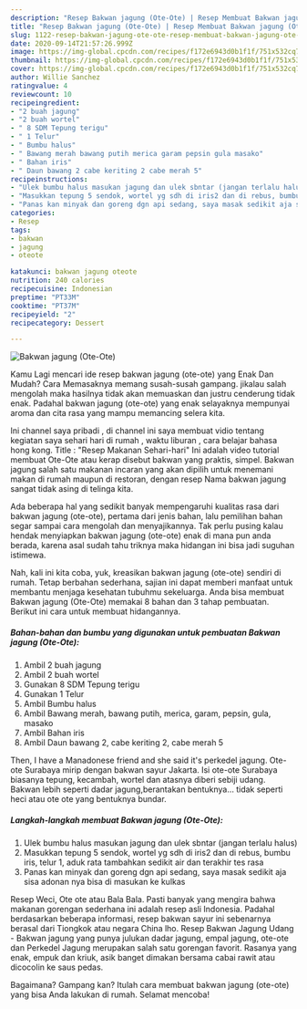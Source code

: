 ```yaml
---
description: "Resep Bakwan jagung (Ote-Ote) | Resep Membuat Bakwan jagung (Ote-Ote) Yang Mudah Dan Praktis"
title: "Resep Bakwan jagung (Ote-Ote) | Resep Membuat Bakwan jagung (Ote-Ote) Yang Mudah Dan Praktis"
slug: 1122-resep-bakwan-jagung-ote-ote-resep-membuat-bakwan-jagung-ote-ote-yang-mudah-dan-praktis
date: 2020-09-14T21:57:26.999Z
image: https://img-global.cpcdn.com/recipes/f172e6943d0b1f1f/751x532cq70/bakwan-jagung-ote-ote-foto-resep-utama.jpg
thumbnail: https://img-global.cpcdn.com/recipes/f172e6943d0b1f1f/751x532cq70/bakwan-jagung-ote-ote-foto-resep-utama.jpg
cover: https://img-global.cpcdn.com/recipes/f172e6943d0b1f1f/751x532cq70/bakwan-jagung-ote-ote-foto-resep-utama.jpg
author: Willie Sanchez
ratingvalue: 4
reviewcount: 10
recipeingredient:
- "2 buah jagung"
- "2 buah wortel"
- " 8 SDM Tepung terigu"
- " 1 Telur"
- " Bumbu halus"
- " Bawang merah bawang putih merica garam pepsin gula masako"
- " Bahan iris"
- " Daun bawang 2 cabe keriting 2 cabe merah 5"
recipeinstructions:
- "Ulek bumbu halus masukan jagung dan ulek sbntar (jangan terlalu halus)"
- "Masukkan tepung 5 sendok, wortel yg sdh di iris2 dan di rebus, bumbu iris, telur 1, aduk rata tambahkan sedikit air dan terakhir tes rasa"
- "Panas kan minyak dan goreng dgn api sedang, saya masak sedikit aja sisa adonan nya bisa di masukan ke kulkas"
categories:
- Resep
tags:
- bakwan
- jagung
- oteote

katakunci: bakwan jagung oteote 
nutrition: 240 calories
recipecuisine: Indonesian
preptime: "PT33M"
cooktime: "PT37M"
recipeyield: "2"
recipecategory: Dessert

---
```



![Bakwan jagung (Ote-Ote)](https://img-global.cpcdn.com/recipes/f172e6943d0b1f1f/751x532cq70/bakwan-jagung-ote-ote-foto-resep-utama.jpg)

Kamu Lagi mencari ide resep bakwan jagung (ote-ote) yang Enak Dan Mudah? Cara Memasaknya memang susah-susah gampang. jikalau salah mengolah maka hasilnya tidak akan memuaskan dan justru cenderung tidak enak. Padahal bakwan jagung (ote-ote) yang enak selayaknya mempunyai aroma dan cita rasa yang mampu memancing selera kita.

Ini channel saya pribadi , di channel ini saya membuat vidio tentang kegiatan saya sehari hari di rumah , waktu liburan , cara belajar bahasa hong kong. Title : &#34;Resep Makanan Sehari-hari&#34; Ini adalah video tutorial membuat Ote-Ote atau kerap disebut bakwan yang praktis, simpel. Bakwan jagung salah satu makanan incaran yang akan dipilih untuk menemani makan di rumah maupun di restoran, dengan resep Nama bakwan jagung sangat tidak asing di telinga kita.

Ada beberapa hal yang sedikit banyak mempengaruhi kualitas rasa dari bakwan jagung (ote-ote), pertama dari jenis bahan, lalu pemilihan bahan segar sampai cara mengolah dan menyajikannya. Tak perlu pusing kalau hendak menyiapkan bakwan jagung (ote-ote) enak di mana pun anda berada, karena asal sudah tahu triknya maka hidangan ini bisa jadi suguhan istimewa.


Nah, kali ini kita coba, yuk, kreasikan bakwan jagung (ote-ote) sendiri di rumah. Tetap berbahan sederhana, sajian ini dapat memberi manfaat untuk membantu menjaga kesehatan tubuhmu sekeluarga. Anda bisa membuat Bakwan jagung (Ote-Ote) memakai 8 bahan dan 3 tahap pembuatan. Berikut ini cara untuk membuat hidangannya.

<!--inarticleads1-->

##### Bahan-bahan dan bumbu yang digunakan untuk pembuatan Bakwan jagung (Ote-Ote):

1. Ambil 2 buah jagung
1. Ambil 2 buah wortel
1. Gunakan  8 SDM Tepung terigu
1. Gunakan  1 Telur
1. Ambil  Bumbu halus
1. Ambil  Bawang merah, bawang putih, merica, garam, pepsin, gula, masako
1. Ambil  Bahan iris
1. Ambil  Daun bawang 2, cabe keriting 2, cabe merah 5


Then, I have a Manadonese friend and she said it&#39;s perkedel jagung. Ote-ote Surabaya mirip dengan bakwan sayur Jakarta. Isi ote-ote Surabaya biasanya tepung, kecambah, wortel dan atasnya diberi sebiji udang. Bakwan lebih seperti dadar jagung,berantakan bentuknya… tidak seperti heci atau ote ote yang bentuknya bundar. 

<!--inarticleads2-->

##### Langkah-langkah membuat Bakwan jagung (Ote-Ote):

1. Ulek bumbu halus masukan jagung dan ulek sbntar (jangan terlalu halus)
1. Masukkan tepung 5 sendok, wortel yg sdh di iris2 dan di rebus, bumbu iris, telur 1, aduk rata tambahkan sedikit air dan terakhir tes rasa
1. Panas kan minyak dan goreng dgn api sedang, saya masak sedikit aja sisa adonan nya bisa di masukan ke kulkas


Resep Weci, Ote ote atau Bala Bala. Pasti banyak yang mengira bahwa makanan gorengan sederhana ini adalah resep asli Indonesia. Padahal berdasarkan beberapa informasi, resep bakwan sayur ini sebenarnya berasal dari Tiongkok atau negara China lho. Resep Bakwan Jagung Udang - Bakwan jagung yang punya julukan dadar jagung, empal jagung, ote-ote dan Perkedel Jagung merupakan salah satu gorengan favorit. Rasanya yang enak, empuk dan kriuk, asik banget dimakan bersama cabai rawit atau dicocolin ke saus pedas. 

Bagaimana? Gampang kan? Itulah cara membuat bakwan jagung (ote-ote) yang bisa Anda lakukan di rumah. Selamat mencoba!
